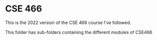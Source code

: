 # CSE 466

This is the 2022 version of the CSE 466 course I've followed.

This folder has sub-folders containing the different modules of CSE466
